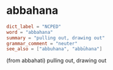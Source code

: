 # abbahana

``` toml
dict_label = "NCPED"
word = "abbahana"
summary = "pulling out, drawing out"
grammar_comment = "neuter"
see_also = ["abbuhana", "abbūhana"]
```

(from abbahati) pulling out, drawing out

